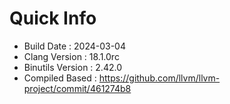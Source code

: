 # Quick Info
* Build Date : 2024-03-04
* Clang Version : 18.1.0rc
* Binutils Version : 2.42.0
* Compiled Based : https://github.com/llvm/llvm-project/commit/461274b8
